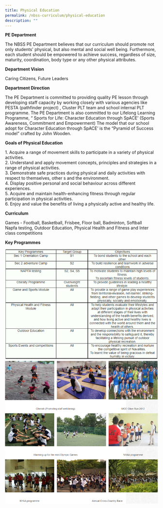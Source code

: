 ```yaml
---
title: Physical Education
permalink: /nbss-curriculum/physical-education
description: ""
---
```

<p><strong>PE Department</strong></p>
<p>The NBSS PE Department believes that our curriculum should promote not only students' physical, but also mental and social well being. Furthermore, each student should be empowered to achieve success, regardless of size, maturity, coordination, body type or any other physical attributes.&nbsp;</p>
<p><strong>Department Vision</strong></p>
<p>Caring Citizens, Future Leaders</p>
<p><strong>Department Direction</strong></p>
<p>The PE Department is committed to providing quality PE lesson through developing staff capacity by working closely with various agencies like PESTA (pathfinder project) , Cluster PLT team and school internal PLT programme. The PE Department is also committed to our Lifelong Learning Programme, &ldquo; Sports for Life: Character Education through SpACE&rsquo; (Sports Awareness, Commitment and Empowerment) The model that our school adopt for Character Education through SpACE&rsquo; is the &ldquo;Pyramid of Success model&rdquo; crafted by John Wooden.</p>
<p><strong>Goals of Physical Education</strong></p>
<p>1. Acquire a range of movement skills to participate in a variety of physical activities.&nbsp;<br />2. Understand and apply movement concepts, principles and strategies in a range of physical activities.<br />3. Demonstrate safe practices during physical and daily activities with respect to themselves, other s and the environment.&nbsp;<br />4. Display positive personal and social behaviour across different experiences.<br />5. Acquire and maintain health-enhancing fitness through regular participation in physical activities.&nbsp;<br />6. Enjoy and value the benefits of living a physically active and healthy life.</p>
<p><strong>Curriculum</strong></p>
<p>Games - Football, Basketball, Frisbee, Floor ball, Badminton, Softball <br />Napfa testing, Outdoor Education, Physical Health and Fitness and Inter class competitions</p>
<p><strong>Key Programmes</strong></p>
<img src="/images/pe1.png"><br>
<img src="/images/pe2.png">